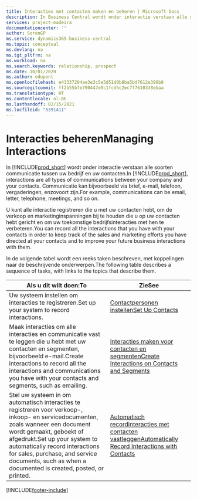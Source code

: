 ```yaml
---
title: Interacties met contacten maken en beheren | Microsoft Docs
description: In Business Central wordt onder interactie verstaan alle soorten communicatie tussen uw bedrijf en uw contacten. Communicatie kan bijvoorbeeld via brief, e-mail, telefoon, vergaderingen, enzovoort zijn.
services: project-madeira
documentationcenter: ''
author: SorenGP
ms.service: dynamics365-business-central
ms.topic: conceptual
ms.devlang: na
ms.tgt_pltfrm: na
ms.workload: na
ms.search.keywords: relationship, prospect
ms.date: 10/01/2020
ms.author: edupont
ms.openlocfilehash: e43337204ae3e3c5e5d51d0b8ba5bd7612e386b8
ms.sourcegitcommit: ff2b55b7e790447e0c1fcd5c2ec7f7610338ebaa
ms.translationtype: HT
ms.contentlocale: nl-BE
ms.lasthandoff: 02/15/2021
ms.locfileid: "5391411"
---
```

# <a name="managing-interactions"></a><span data-ttu-id="18554-104">Interacties beheren</span><span class="sxs-lookup"><span data-stu-id="18554-104">Managing Interactions</span></span>
<span data-ttu-id="18554-105">In [!INCLUDE[prod_short](includes/prod_short.md)] wordt onder interactie verstaan alle soorten communicatie tussen uw bedrijf en uw contacten.</span><span class="sxs-lookup"><span data-stu-id="18554-105">In [!INCLUDE[prod_short](includes/prod_short.md)], interactions are all types of communications between your company and your contacts.</span></span> <span data-ttu-id="18554-106">Communicatie kan bijvoorbeeld via brief, e-mail, telefoon, vergaderingen, enzovoort zijn.</span><span class="sxs-lookup"><span data-stu-id="18554-106">For example, communications can be email, letter, telephone, meetings, and so on.</span></span>

<span data-ttu-id="18554-107">U kunt alle interactie registreren die u met uw contacten hebt, om de verkoop en marketinginspanningen bij te houden die u op uw contacten hebt gericht en om uw toekomstige bedrijfsinteracties met hen te verbeteren.</span><span class="sxs-lookup"><span data-stu-id="18554-107">You can record all the interactions that you have with your contacts in order to keep track of the sales and marketing efforts you have directed at your contacts and to improve your future business interactions with them.</span></span>

<span data-ttu-id="18554-108">In de volgende tabel wordt een reeks taken beschreven, met koppelingen naar de beschrijvende onderwerpen.</span><span class="sxs-lookup"><span data-stu-id="18554-108">The following table describes a sequence of tasks, with links to the topics that describe them.</span></span>

| <span data-ttu-id="18554-109">Als u dit wilt doen:</span><span class="sxs-lookup"><span data-stu-id="18554-109">To</span></span> | <span data-ttu-id="18554-110">Zie</span><span class="sxs-lookup"><span data-stu-id="18554-110">See</span></span> |
| --- | --- |
| <span data-ttu-id="18554-111">Uw systeem instellen om interacties te registreren.</span><span class="sxs-lookup"><span data-stu-id="18554-111">Set up your system to record interactions.</span></span> |[<span data-ttu-id="18554-112">Contactpersonen instellen</span><span class="sxs-lookup"><span data-stu-id="18554-112">Set Up Contacts</span></span>](marketing-setup-contacts.md) |
|<span data-ttu-id="18554-113">Maak interacties om alle interacties en communicatie vast te leggen die u hebt met uw contacten en segmenten, bijvoorbeeld e-mail.</span><span class="sxs-lookup"><span data-stu-id="18554-113">Create interactions to record all the interactions and communications you have with your contacts and segments, such as emailing.</span></span>|[<span data-ttu-id="18554-114">Interacties maken voor contacten en segmenten</span><span class="sxs-lookup"><span data-stu-id="18554-114">Create Interactions on Contacts and Segments</span></span>](marketing-how-create-interactions.md)|
|<span data-ttu-id="18554-115">Stel uw systeem in om automatisch interacties te registreren voor verkoop-, inkoop- en servicedocumenten, zoals wanneer een document wordt gemaakt, geboekt of afgedrukt.</span><span class="sxs-lookup"><span data-stu-id="18554-115">Set up your system to automatically record interactions for sales, purchase, and service documents, such as when a documented is created, posted, or printed.</span></span>|[<span data-ttu-id="18554-116">Automatisch recordinteracties met contacten vastleggen</span><span class="sxs-lookup"><span data-stu-id="18554-116">Automatically Record Interactions with Contacts</span></span>](marketing-auto-record-interactions.md)|


[!INCLUDE[footer-include](includes/footer-banner.md)]